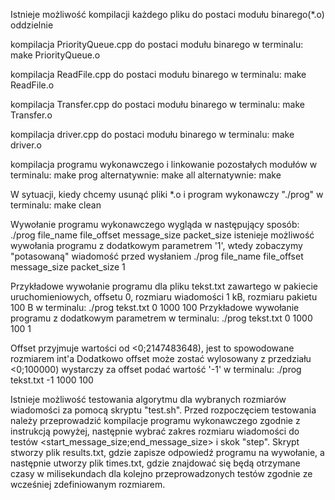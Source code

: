 Istnieje możliwość kompilacji każdego pliku do postaci modułu binarego(*.o) oddzielnie 

kompilacja PriorityQueue.cpp do postaci modułu binarego
    w terminalu: make PriorityQueue.o

kompilacja ReadFile.cpp do postaci modułu binarego
    w terminalu: make ReadFile.o

kompilacja Transfer.cpp do postaci modułu binarego
    w terminalu: make Transfer.o

kompilacja driver.cpp do postaci modułu binarego
    w terminalu: make driver.o

kompilacja programu wykonawczego i linkowanie pozostałych modułów
    w terminalu: make prog
    alternatywnie: make all
    alternatywnie: make

W sytuacji, kiedy chcemy usunąć pliki *.o i program wykonawczy "./prog"
    w terminalu: make clean

Wywołanie programu wykonawczego wygląda w następujący sposób:
    ./prog file_name file_offset message_size packet_size 
istenieje możliwość wywołania programu z dodatkowym parametrem '1', wtedy zobaczymy "potasowaną" wiadomość przed wysłaniem
    ./prog file_name file_offset message_size packet_size 1

Przykładowe wywołanie programu dla pliku tekst.txt zawartego w pakiecie uruchomieniowych, offsetu 0, rozmiaru wiadomości 1 kB, rozmiaru pakietu 100 B 
    w terminalu: ./prog tekst.txt 0 1000 100
Przykładowe wywołanie programu z dodatkowym parametrem
    w terminalu: ./prog tekst.txt 0 1000 100 1

Offset przyjmuje wartości od <0;2147483648), jest to spowodowane rozmiarem int'a
Dodatkowo offset może zostać wylosowany z przedziału <0;100000) wystarczy za offset podać wartość '-1'
    w terminalu: ./prog tekst.txt -1 1000 100

Istnieje możliwość testowania algorytmu dla wybranych rozmiarów wiadomości za pomocą skryptu "test.sh".
Przed rozpoczęciem testowania należy przeprowadzić kompilacje programu wykonawczego zgodnie z instrukcją powyżej, następnie
wybrać zakres rozmiaru wiadomości do testów <start_message_size;end_message_size> i skok "step".
Skrypt stworzy plik results.txt, gdzie zapisze odpowiedź programu na wywołanie, a następnie utworzy plik times.txt, gdzie znajdować się będą
otrzymane czasy w milisekundach dla kolejno przeprowadzonych testów zgodnie ze wcześniej zdefiniowanym rozmiarem.
